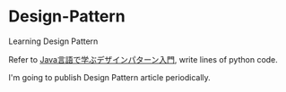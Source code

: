 # Design-Pattern
Learning Design Pattern

Refer to [Java言語で学ぶデザインパターン入門](http://goo.gl/MXvJ), write lines of python code.

I'm going to publish Design Pattern article periodically.
